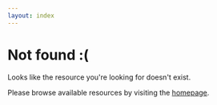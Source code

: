 ```yaml
---
layout: index
---
```


# Not found :(

Looks like the resource you're looking for doesn't exist.

Please browse available resources by visiting the [homepage](/).